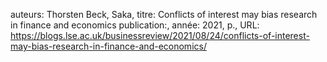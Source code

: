 auteurs: Thorsten Beck, Saka, 
titre: Conflicts of interest may bias research in finance and economics
publication:, 
année: 2021, 
p.,
URL: https://blogs.lse.ac.uk/businessreview/2021/08/24/conflicts-of-interest-may-bias-research-in-finance-and-economics/

